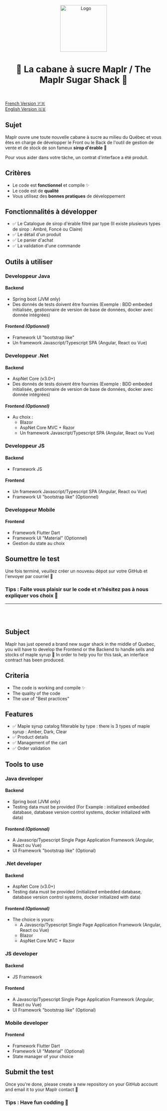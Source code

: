 
<p align="center">
  <a href="https://github.com/Maplr-Community/nodejs-test-hockey-game">
    <img src="https://maplr.co/wp-content/uploads/2022/08/logo-maplr-500px-.png" alt="Logo" height="150">
  </a>
  <h1 align='center'>🍁 La cabane à sucre Maplr / The Maplr Sugar Shack 🍁 </h1>
  <br />
</p>


[French Version 🇫🇷](#french)  
[English Version 🇬🇧](#english)  

<a name="french"/>

## Sujet
Maplr ouvre une toute nouvelle cabane à sucre au milieu du Québec et vous êtes en charge de développer le Front ou le Back de l'outil de gestion de vente et de stock de son fameux <b>sirop d'érable</b> 🍁

Pour vous aider dans votre tâche, un contrat d'interface a été produit.

## Critères
- Le code est <b>fonctionnel</b> et compile ✨
- Le code est de <b>qualité</b>
- Vous utilisez des <b>bonnes pratiques</b> de développement

## Fonctionnalités à développer
- ✅ Le Catalogue de sirop d'érable filtré par type (Il existe plusieurs types de sirop : Ambré, Foncé ou Claire)
- ✅ Le détail d'un produit 
- ✅ Le panier d'achat
- ✅ La validation d'une commande 

## Outils à utiliser

### Developpeur Java 
#### Backend
- Spring boot (JVM only)
- Des donnés de tests doivent être fournies (Exemple : BDD embeded initialisée, gestionnaire de version de base de données, docker avec donnée intégrées)

#### Frontend <i>(Optionnel)</i>
- Framework UI "bootstrap like" 
- Un framework Javascript/Typescript SPA (Angular, React ou Vue)

### Developpeur .Net
#### Backend
- AspNet Core (v3.0+)
- Des donnés de tests doivent être fournies (Exemple : BDD embeded initialisée, gestionnaire de version de base de données, docker avec donnée intégrées)

#### Frontend <i>(Optionnel)</i> 
- Au choix : 
  - Blazor
  - AspNet Core MVC + Razor
  - Un framework Javascript/Typescript SPA (Angular, React ou Vue)

### Developpeur JS
#### Backend
- Framework JS

#### Frontend
- Un framework Javascript/Typescript SPA (Angular, React ou Vue)
- Framework UI "bootstrap like" (Optionnel)

### Developpeur Mobile

#### Frontend
- Framework Flutter Dart 
- Framework UI "Material" (Optionnel)
- Gestion du state au choix 

## Soumettre le test
Une fois terminé, veuillez créer un nouveau dépot sur votre GitHub et l'envoyer par courriel 🚀

### Tips : Faite vous plaisir sur le code et n'hésitez pas à nous expliquer vos choix 🎉
___ 
<br>
<br>

<a name="english"/>

## Subject
Maplr has just opened a brand new sugar shack in the middle of Quebec, you will have to develop the Frontend or the Backend to handle sells and stocks of maple syrup 🍁 In order to help you for this task, an interface contract has been produced.

## Criteria
- The code is working and compile ✨
- The quality of the code 
- The use of "Best practices"

## Features
- ✅ Maple syrup catalog filterable by type : there is 3 types of maple syrup : Amber, Dark, Clear
- ✅ Product details
- ✅ Management of the cart  
- ✅ Order validation 

## Tools to use
### Java developer
#### Backend
- Spring boot (JVM only)
- Testing data must be provided (For Example : initialized embedded database, database version control systems, docker initialized with data)

#### Frontend <i>(Optionnal)</i>
- A Javascrip/Typescript Single Page Application Framework (Angular, React ou Vue)
- UI Framework "bootstrap like" (Optional)

### .Net developer
#### Backend
- AspNet Core (v3.0+)
- Testing data must be provided (initialized embedded database, database version control systems, docker initialized with data)

#### Frontend <i>(Optionnal)</i>
- The choice is yours: 
  - A Javascrip/Typescript Single Page Application Framework (Angular, React ou Vue)
  - Blazor
  - AspNet Core MVC + Razor

### JS developer 
#### Backend
- JS Framework

#### Frontend
- A Javascrip/Typescript Single Page Application Framework (Angular, React ou Vue)
- UI Framework "bootstrap like" (Optional)

### Mobile developer 

#### Frontend
- Framework Flutter Dart 
- Framework UI "Material" (Optional)
- State manager of your choice  

  
## Submit the test
Once you're done, please create a new repository on your GitHub account and email it to your Maplr contact 🚀

### Tips : Have fun codding  🎉
